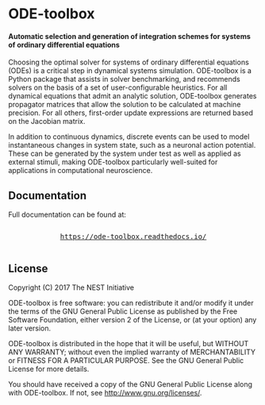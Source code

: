 ODE-toolbox
===========

#### Automatic selection and generation of integration schemes for systems of ordinary differential equations

Choosing the optimal solver for systems of ordinary differential equations (ODEs) is a critical step in dynamical systems simulation. ODE-toolbox is a Python package that assists in solver benchmarking, and recommends solvers on the basis of a set of user-configurable heuristics. For all dynamical equations that admit an analytic solution, ODE-toolbox generates propagator matrices that allow the solution to be calculated at machine precision. For all others, first-order update expressions are returned based on the Jacobian matrix.

In addition to continuous dynamics, discrete events can be used to model instantaneous changes in system state, such as a neuronal action potential. These can be generated by the system under test as well as applied as external stimuli, making ODE-toolbox particularly well-suited for applications in computational neuroscience.

Documentation
-------------

Full documentation can be found at:

<pre><p align="center"><a href="https://ode-toolbox.readthedocs.io/">https://ode-toolbox.readthedocs.io/</a></p></pre>


License
-------

Copyright (C) 2017 The NEST Initiative

ODE-toolbox is free software: you can redistribute it and/or modify it under the terms of the GNU General Public License as published by the Free Software Foundation, either version 2 of the License, or (at your option) any later version.

ODE-toolbox is distributed in the hope that it will be useful, but WITHOUT ANY WARRANTY; without even the implied warranty of MERCHANTABILITY or FITNESS FOR A PARTICULAR PURPOSE. See the GNU General Public License for more details.

You should have received a copy of the GNU General Public License along with ODE-toolbox. If not, see <http://www.gnu.org/licenses/>.
